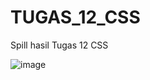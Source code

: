 # TUGAS_12_CSS
Spill hasil Tugas 12 CSS

![image](https://user-images.githubusercontent.com/89910124/206913716-700a2f2c-28e4-4e75-8a5a-05e37ef5d2e5.png)

